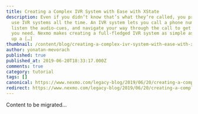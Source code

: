 ```yaml
---
title: Creating a Complex IVR System with Ease with XState
description: Even if you didn’t know that’s what they’re called, you probably
  use IVR systems all the time. An IVR system lets you call a phone number,
  listen the audio-cues, and navigate your way through the call to get the info
  you need. Nexmo makes creating a full-fledged IVR system as simple as spinning
  up a […]
thumbnail: /content/blog/creating-a-complex-ivr-system-with-ease-with-xstate-dr/unnamed.jpg
author: yonatan-mevorach
published: true
published_at: 2019-06-20T18:33:17.000Z
comments: true
category: tutorial
tags: []
canonical: https://www.nexmo.com/legacy-blog/2019/06/20/creating-a-complex-ivr-system-with-ease-with-xstate-dr
redirect: https://www.nexmo.com/legacy-blog/2019/06/20/creating-a-complex-ivr-system-with-ease-with-xstate-dr
---
```


Content to be migrated...
